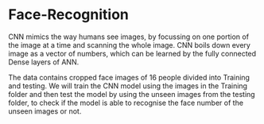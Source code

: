# Face-Recognition
CNN mimics the way humans see images, by focussing on one portion of the image at a time and scanning the whole image. CNN boils down every image as a vector of numbers, which can be learned by the fully connected Dense layers of ANN.

The data contains cropped face images of 16 people divided into Training and testing. We will train the CNN model using the images in the Training folder and then test the model by using the unseen images from the testing folder, to check if the model is able to recognise the face number of the unseen images or not.
